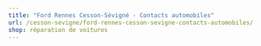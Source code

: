 ```yaml
---
title: "Ford Rennes Cesson-Sévigné - Contacts automobiles"
url: /cesson-sevigne/ford-rennes-cesson-sevigne-contacts-automobiles/
shop: réparation de voitures
---
```

